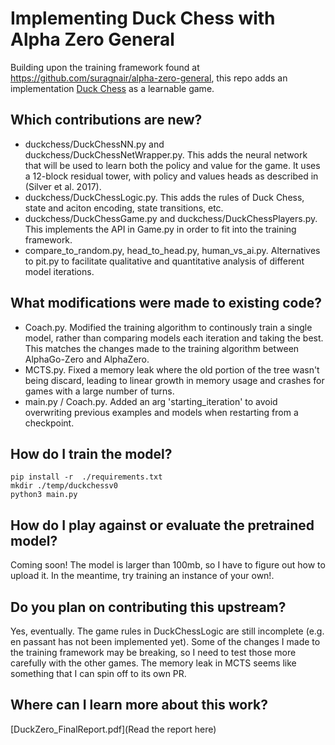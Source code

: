 # Implementing Duck Chess with Alpha Zero General

Building upon the training framework found at https://github.com/suragnair/alpha-zero-general,
this repo adds an implementation [Duck Chess](https://duckchess.com/) as a learnable game.

## Which contributions are new?
- duckchess/DuckChessNN.py and duckchess/DuckChessNetWrapper.py. This adds the neural network that will be used to learn both the policy and value for the game. It uses a 12-block residual tower, with policy and values heads as described in (Silver et al. 2017).
- duckchess/DuckChessLogic.py. This adds the rules of Duck Chess, state and aciton encoding, state transitions, etc.
- duckchess/DuckChessGame.py and duckchess/DuckChessPlayers.py. This implements the API in Game.py in order to fit into the training framework.
- compare_to_random.py, head_to_head.py, human_vs_ai.py. Alternatives to pit.py to facilitate qualitative and quantitative analysis of different model iterations.

## What modifications were made to existing code?
- Coach.py. Modified the training algorithm to continously train a single model, rather than comparing models each iteration and taking the best. This matches the changes made to the training algorithm between AlphaGo-Zero and AlphaZero.
- MCTS.py. Fixed a memory leak where the old portion of the tree wasn't being discard, leading to linear growth in memory usage and crashes for games with a large number of turns.
- main.py / Coach.py. Added an arg 'starting_iteration' to avoid overwriting previous examples and models when restarting from a checkpoint. 

## How do I train the model?
```
pip install -r  ./requirements.txt
mkdir ./temp/duckchessv0
python3 main.py
```

## How do I play against or evaluate the pretrained model?
Coming soon! The model is larger than 100mb, so I have to figure out how to upload it. In the meantime, try training an instance of your own!.

## Do you plan on contributing this upstream?
Yes, eventually. The game rules in DuckChessLogic are still incomplete (e.g. en passant has not been implemented yet). Some of the changes I made to the training framework may be breaking, so I need to test those more carefully with the other games. The memory leak in MCTS seems like something that I can spin off to its own PR.

## Where can I learn more about this work?
[DuckZero_FinalReport.pdf](Read the report here)